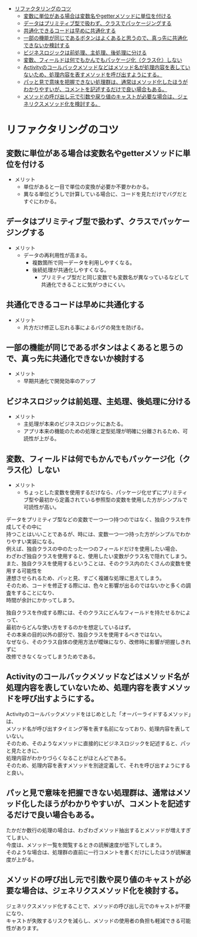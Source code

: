 <!-- TOC START min:1 max:3 link:true asterisk:false update:true -->
- [リファクタリングのコツ](#リファクタリングのコツ)
  - [変数に単位がある場合は変数名やgetterメソッドに単位を付ける](#変数に単位がある場合は変数名やgetterメソッドに単位を付ける)
  - [データはプリミティブ型で扱わず、クラスでパッケージングする](#データはプリミティブ型で扱わずクラスでパッケージングする)
  - [共通化できるコードは早めに共通化する](#共通化できるコードは早めに共通化する)
  - [一部の機能が同じであるボタンはよくあると思うので、真っ先に共通化できないか検討する](#一部の機能が同じであるボタンはよくあると思うので真っ先に共通化できないか検討する)
  - [ビジネスロジックは前処理、主処理、後処理に分ける](#ビジネスロジックは前処理主処理後処理に分ける)
  - [変数、フィールドは何でもかんでもパッケージ化（クラス化）しない](#変数フィールドは何でもかんでもパッケージ化クラス化しない)
  - [Activityのコールバックメソッドなどはメソッド名が処理内容を表していないため、処理内容を表すメソッドを呼び出すようにする。](#activityのコールバックメソッドなどはメソッド名が処理内容を表していないため処理内容を表すメソッドを呼び出すようにする)
  - [パッと見で意味を把握できない処理群は、通常はメソッド化したほうがわかりやすいが、コメントを記述するだけで良い場合もある。](#パッと見で意味を把握できない処理群は通常はメソッド化したほうがわかりやすいがコメントを記述するだけで良い場合もある)
  - [メソッドの呼び出し元で引数や戻り値のキャストが必要な場合は、ジェネリクスメソッド化を検討する。](#メソッドの呼び出し元で引数や戻り値のキャストが必要な場合はジェネリクスメソッド化を検討する)
<!-- TOC END -->


# リファクタリングのコツ

## 変数に単位がある場合は変数名やgetterメソッドに単位を付ける

- メリット
  - 単位があると一目で単位の変換が必要か不要かわかる。
  - 異なる単位どうしで計算している場合に、コードを見ただけでバグだとすぐにわかる。

## データはプリミティブ型で扱わず、クラスでパッケージングする

- メリット
  - データの再利用性が高まる。
    - 複数箇所で同一データを利用しやすくなる。
    - 後続処理が共通化しやすくなる。
      - プリミティブ型だと同じ変数でも変数名が異なっているなどして共通化できることに気がつきにくい。

## 共通化できるコードは早めに共通化する

- メリット
  - 片方だけ修正し忘れる事によるバグの発生を防げる。

## 一部の機能が同じであるボタンはよくあると思うので、真っ先に共通化できないか検討する

- メリット
  - 早期共通化で開発効率のアップ

## ビジネスロジックは前処理、主処理、後処理に分ける

- メリット
  - 主処理が本来のビジネスロジックにあたる。
  - アプリ本来の機能のための処理と定型処理が明確に分離されるため、可読性が上がる。


## 変数、フィールドは何でもかんでもパッケージ化（クラス化）しない

- メリット
  - ちょっとした変数を使用するだけなら、パッケージ化せずにプリミティブ型や最初から定義されている参照型の変数を使用した方がシンプルで可読性が高い。

データをプリミティブ型などの変数で一つ一つ持つのではなく、独自クラスを作成してその中に  
持つことはいいことであるが、時には、変数一つ一つ持った方がシンプルでわかりやすい実装になる。  
例えば、独自クラスの中のたった一つのフィールドだけを使用したい場合、  
わざわざ独自クラスを使用すると、使用したい変数がクラス名で隠れてしまう。  
また、独自クラスを使用するということは、そのクラス内のたくさんの変数を使用する可能性を  
連想させられるため、パッと見、すごく複雑な処理に思えてしまう。  
そのため、コードを修正する際には、色々と影響が出るのではないかと多くの調査をすることになり、  
時間が余計にかかってしまう。

独自クラスを作成する際には、そのクラスにどんなフィールドを持たせるかによって、  
最初からどんな使い方をするのかを想定しているはず。  
その本来の目的以外の部分で、独自クラスを使用するべきではない。  
なぜなら、そのクラス自体の使用方法が曖昧になり、改修時に影響が把握しきれずに  
改修できなくなってしまうためである。


## Activityのコールバックメソッドなどはメソッド名が処理内容を表していないため、処理内容を表すメソッドを呼び出すようにする。

Activityのコールバックメソッドをはじめとした「オーバーライドするメソッド」は、  
メソッド名が呼び出すタイミング等を表す名前になっており、処理内容を表していない。  
そのため、そのようなメソッドに直接的にビジネスロジックを記述すると、パッと見たときに、  
処理内容がわかりづらくなることがほとんどである。  
そのため、処理内容を表すメソッドを別途定義して、それを呼び出すようにすると良い。


## パッと見で意味を把握できない処理群は、通常はメソッド化したほうがわかりやすいが、コメントを記述するだけで良い場合もある。

たかだか数行の処理の場合は、わざわざメソッド抽出するとメソッドが増えすぎてしまい、  
今度は、メソッド一覧を閲覧するときの読解速度が低下してしまう。  
そのような場合は、処理群の直前に一行コメントを書くだけにしたほうが読解速度が上がる。


## メソッドの呼び出し元で引数や戻り値のキャストが必要な場合は、ジェネリクスメソッド化を検討する。

ジェネリクスメソッド化することで、メソッドの呼び出し元でのキャストが不要になり、  
キャストが失敗するリスクを減らし、メソッドの使用者の負担も軽減できる可能性があります。



